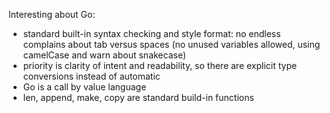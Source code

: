 Interesting about Go: 
- standard built-in syntax checking and style format: no endless complains about tab versus spaces (no unused variables allowed, using camelCase and warn about snakecase)
- priority is clarity of intent and readability, so there are explicit type conversions instead of automatic
- Go is a call by value language 
- len, append, make, copy are standard build-in functions
